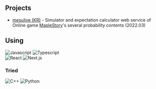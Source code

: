 <!--
<div align="center">
 <img src="./vetan_symbol.svg" width="100" />
</div>
-->

## Projects

- [mesulive (KR)](https://mesu.live) - Simulator and expectation calculator web service of Online game [MapleStory](https://maplestory.nexon.com/)'s several probability contents (2022.03)

## Using
![Javascript](https://img.shields.io/badge/Javascript-F7DF1E.svg?&style=for-the-badge&logo=Javascript&logoColor=333)
![Typescript](https://img.shields.io/badge/Typescript-3178C6.svg?&style=for-the-badge&logo=Typescript&logoColor=white)
<br>
![React](https://img.shields.io/badge/React-61DAFB.svg?&style=for-the-badge&logo=React&logoColor=333)
![Next.js](https://img.shields.io/badge/Next.js-000000.svg?&style=for-the-badge&logo=Next.js)

### Tried
![C++](https://img.shields.io/badge/C++-00599C.svg?&style=for-the-badge&logo=C%2B%2B&logoColor=white)
![Python](https://img.shields.io/badge/Python-3776AB.svg?&style=for-the-badge&logo=Python&logoColor=white)
